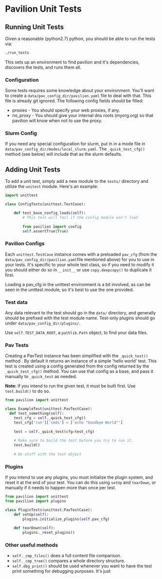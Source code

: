 # Pavilion Unit Tests

## Running Unit Tests
Given a reasonable (python2.7) python, you should be able to run the tests via:

```bash
./run_tests
```

This sets up an environment to find pavilion and it's dependencies, discovers the tests, and runs 
them all.

### Configuration
Some tests requires some knowledge about your environment. You'll want to create a 
`data/pav_config_dir/pavilion.yaml` file to deal with that. This file is already git ignored. 
The following config fields should be filled:
  
  - proxies - You should specify your web proxies, if any.
  - no\_proxy - You should give your internal dns roots (myorg.org) so that pavilion will know
                when not to use the proxy.

### Slurm Config
If you need any special configuration for slurm, put in in a mode file in 
`data/pav_config_dir/modes/local_slurm.yaml`. The `_quick_test_cfg()` method 
(see below) will include that as the slurm defaults.

## Adding Unit Tests
To add a unit test, simply add a new module to the `tests/` directory and utilize the `unitest` 
module. Here's an example:

```python
import unittest

class ConfigTests(unittest.TestCase):

    def test_base_config_loads(self):
        # This test will fail if the config module won't load
    
        from pavilion import config
        self.assertTrue(True) 
```

### Pavilion Configs
Each `unittest.TestCase` instance comes with a preloaded `pav_cfg` (from the 
`data/pav_config_dir/pavilion.yaml`file mentioned above) for you to
use in your tests. It's specific to your whole test class, so if you need to 
modify it you should either do so in `__init__` or use `copy.deepcopy()` to 
duplicate it first.
 
Loading a pav_cfg in the unittest environment is a bit involved, as can be 
seen in the unittest module, so it's best to use the one provided.
 
### Test data
Any data relevant to the test should go in the `data/` directory, and 
generally should be prefixed with the test module name. Test-only plugins 
should go under `data/pav_config_dir/plugins/`.

Use `self.TEST_DATA_ROOT`, a `pathlib.Path` object, to find your data files.

### Pav Tests
Creating a PavTest instance has been simplified with the `_quick_test()` method
. By default it returns an instance of a simple 'hello world' test. This test
is created using a config generated from the config returned by the 
`_quick_test_cfg()` method. You can use that config as a base, and pass it 
manually to `_quick_test` as needed.

__Note:__ If you intend to run the given test, it must be built first. Use
`test.build()` to do so.

```python
from pavilion import unittest

class ExampleTest(unittest.PavTestCase):
  def test_something(self):
    test_cfg = self._quick_test_cfg()
    test_cfg['run']['cmds'] = ['echo "Goodbye World"']
    
    test = self._quick_test(cfg=test_cfg)
    
    # Make sure to build the test before you try to run it.
    test.build()
    
    # Do stuff with the test object
```

### Plugins
If you intend to use any plugins, you must initialize the plugin system, and
reset it at the end of your test. You can do this using `setUp` and `tearDown`, 
or manually if it needs to happen more than once per test.

```python
from pavilion import unittest
from pavilion import plugins

class PluginTests(unittest.PavTestCase):
    def setUp(self):
        plugins.initialize_plugins(self.pav_cfg) 
       
    def tearDown(self):
        plugins._reset_plugins()
```

### Other useful methods
 - `self._cmp_files()` does a full content file comparison.
 - `self._cmp_tree()` compares a whole directory structure.
 - `self.dbg_print()` should be used whenever you want to have the test print
  something for debugging purposes. It's just 

